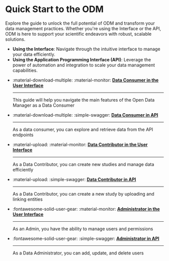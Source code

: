 # Quick Start to the ODM

Explore the guide to unlock the full potential of ODM and transform your data management practices. 
Whether you're using the Interface or the API, ODM is here to support your scientific endeavors with robust, 
scalable solutions.

* **Using the Interface**: Navigate through the intuitive interface to manage your data efficiently.
* **Using the Application Programming Interface (API)**: Leverage the power of automation and integration 
to scale your data management capabilities.

<div class="grid cards" markdown>

- :material-download-multiple: :material-monitor:  __[Data Consumer in the User Interface](consumer-gui.md)__

    ---
    This guide will help you navigate the main features of the Open Data Manager as a Data Consumer

- :material-download-multiple: :simple-swagger:  __[Data Consumer in API](consumer-api.md)__

    ---
    As a data consumer, you can explore and retrieve data from the API endpoints

- :material-upload: :material-monitor:  __[Data Contributor in the User Interface](contributor-gui.md)__

    ---
    As a Data Contributor, you can create new studies and manage data efficiently

- :material-upload: :simple-swagger:  __[Data Contributor in API](contributor-api.md)__

    ---
    As a Data Contributor, you can create a new study by uploading and linking entities

- :fontawesome-solid-user-gear: :material-monitor:  __[Administrator in the User Interface](admin-gui.md)__

    ---
    As an Admin, you have the ability to manage users and permissions

- :fontawesome-solid-user-gear: :simple-swagger:  __[Administrator in API](admin-api.md)__

    ---
    As a Data Administrator, you can add, update, and delete users

</div>
